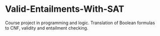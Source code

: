 # Valid-Entailments-With-SAT
Course project in programming and logic. Translation of Boolean formulas to CNF, validity and entailment checking.
